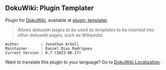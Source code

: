 ## DokuWiki: Plugin Templater
Plugin for [DokuWiki](https://www.dokuwiki.org), available at [plugin: templater](https://www.dokuwiki.org/plugin:templater).

> _Allows dokuwiki pages to be used as templates to be inserted into other dokuwiki pages, such as Wikipedia._

    Author          : Jonathan Arkell
    Maintainer      : Daniel Dias Rodrigues
    Current Version : 0.7 (2023-06-17)

Want to translate this plugin to your language? Go to [DokuWiki Localization](https://translate.dokuwiki.org/plugin/templater).